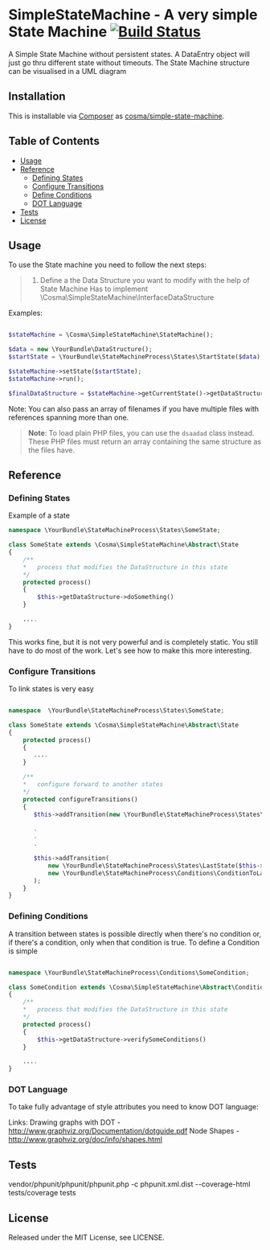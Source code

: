 SimpleStateMachine -  A very simple State Machine  [![Build Status](https://drone.io/bitbucket.org/cosma/simple-state-machine/status.png)](https://drone.io/bitbucket.org/cosma/simple-state-machine/latest)
=================================================

A Simple State Machine without persistent states.
A DataEntry object will just go thru different state without timeouts.
The State Machine structure can be visualised in a UML diagram



## Installation ##

This is installable via [Composer](https://getcomposer.org/) as [cosma/simple-state-machine](https://packagist.org/packages/cosma/simple-state-machine).

## Table of Contents

- [Usage](#usage)
- [Reference](#reference)
    - [Defining States](#defining-states)
    - [Configure Transitions](#configure-transitions)
    - [Define Conditions](#define-conditions)
    - [DOT Language](#dot-language)
- [Tests](#tests)  
- [License](#license)  

## Usage ##

To use the State machine you need to follow the next steps:

> 1. Define a the Data Structure you want to modify with the help of State Machine
> Has to implement \Cosma\SimpleStateMachine\InterfaceDataStructure


Examples:

```php

$stateMachine = \Cosma\SimpleStateMachine\StateMachine();

$data = new \YourBundle\DataStructure();
$startState = \YourBundle\StateMachineProcess\States\StartState($data);

$stateMachine->setState($startState);
$stateMachine->run();

$finalDataStructure = $stateMachine->getCurrentState()->getDataStructure();
```

Note: You can also pass an array of filenames if you have multiple files with
references spanning more than one.

> **Note**: To load plain PHP files, you can use the `dsaadad`
> class instead. These PHP files must return an array containing the same
> structure as the  files have.

## Reference ##

### Defining States ###

Example of a state

```php
namespace \YourBundle\StateMachineProcess\States\SomeState;

class SomeState extends \Cosma\SimpleStateMachine\Abstract\State
{
    /**
    *   process that modifies the DataStructure in this state
    */
    protected process()
    {
        $this->getDataStructure->doSomething()
    }

    ....
}
```

This works fine, but it is not very powerful and is completely static. You
still have to do most of the work. Let's see how to make this more interesting.

### Configure Transitions ###

To link states is very easy

```php

namespace  \YourBundle\StateMachineProcess\States\SomeState;

class SomeState extends \Cosma\SimpleStateMachine\Abstract\State
{
    protected process()
    {
       ....
    }

    /**
    *   configure forward to another states
    */
    protected configureTransitions()
    {
       $this->addTransition(new \YourBundle\StateMachineProcess\States\AnotherState($this->getDataStricture()));

       .
       .
       .

       $this->addTransition(
           new \YourBundle\StateMachineProcess\States\LastState($this->getDataStricture()),
           new \YourBundle\StateMachineProcess\Conditions\ConditionToLastState($this->getDataStricture())
       );
    }
}
```

### Defining Conditions ###

A transition between states is possible directly when there's no condition or, if there's a condition, only when that condition is true.
To define a Condition is simple

```php

namespace \YourBundle\StateMachineProcess\Conditions\SomeCondition;

class SomeCondition extends \Cosma\SimpleStateMachine\Abstract\Condition
{
    /**
    *   process that modifies the DataStructure in this state
    */
    protected process()
    {
        $this->getDataStructure->verifySomeConditions()
    }

    ....
}
```


### DOT Language ###

To take fully advantage of style attributes you need to know DOT language:

Links:
Drawing graphs with DOT - http://www.graphviz.org/Documentation/dotguide.pdf
Node Shapes - http://www.graphviz.org/doc/info/shapes.html

## Tests ##

vendor/phpunit/phpunit/phpunit.php -c phpunit.xml.dist  --coverage-html tests/coverage tests

## License ##

Released under the MIT License, see LICENSE.